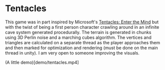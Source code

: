 # Tentacles

This game was in part inspired by Microsoft's [Tentacles: Enter the Mind](https://www.microsoft.com/en-us/p/tentacles-enter-the-mind/9wzdncrfjb4n?activetab=pivot:overviewtab) but with the twist of being a first person character crawling around in an infinite cave system generated procedurally. The terrain is generated in chunks using 3D Perlin noise and a marching cubes algorithm. The vertices and triangles are calculated on a separate thread as the player approaches them and then marked for optimization and rendering (must be done on the main thread in unity). I am very open to someone improving the visuals.

(A little demo)[demo/tentacles.mp4]